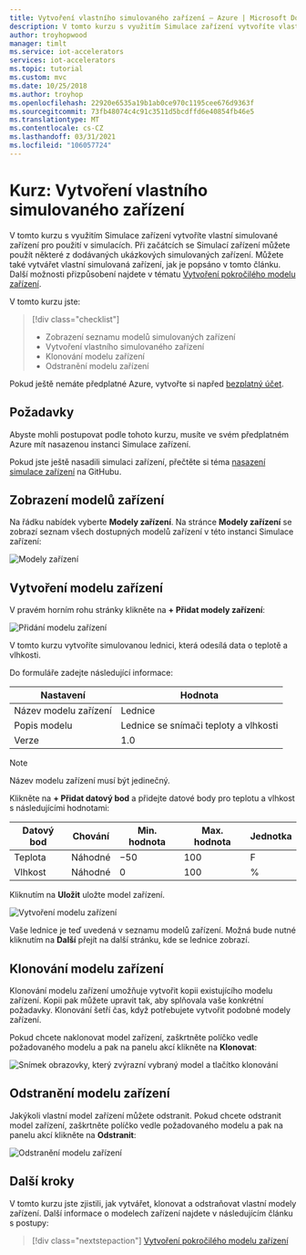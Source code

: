 ```yaml
---
title: Vytvoření vlastního simulovaného zařízení – Azure | Microsoft Docs
description: V tomto kurzu s využitím Simulace zařízení vytvoříte vlastní simulované zařízení pro použití v simulacích.
author: troyhopwood
manager: timlt
ms.service: iot-accelerators
services: iot-accelerators
ms.topic: tutorial
ms.custom: mvc
ms.date: 10/25/2018
ms.author: troyhop
ms.openlocfilehash: 22920e6535a19b1ab0ce970c1195cee676d9363f
ms.sourcegitcommit: 73fb48074c4c91c3511d5bcdffd6e40854fb46e5
ms.translationtype: MT
ms.contentlocale: cs-CZ
ms.lasthandoff: 03/31/2021
ms.locfileid: "106057724"
---
```

# <a name="tutorial-create-a-custom-simulated-device"></a>Kurz: Vytvoření vlastního simulovaného zařízení

V tomto kurzu s využitím Simulace zařízení vytvoříte vlastní simulované zařízení pro použití v simulacích. Při začátcích se Simulací zařízení můžete použít některé z dodávaných ukázkových simulovaných zařízení. Můžete také vytvářet vlastní simulovaná zařízení, jak je popsáno v tomto článku. Další možnosti přizpůsobení najdete v tématu [Vytvoření pokročilého modelu zařízení](iot-accelerators-device-simulation-advanced-device.md).

V tomto kurzu jste:

>[!div class="checklist"]
> * Zobrazení seznamu modelů simulovaných zařízení
> * Vytvoření vlastního simulovaného zařízení
> * Klonování modelu zařízení
> * Odstranění modelu zařízení

Pokud ještě nemáte předplatné Azure, vytvořte si napřed [bezplatný účet](https://azure.microsoft.com/free/?WT.mc_id=A261C142F).

## <a name="prerequisites"></a>Požadavky

Abyste mohli postupovat podle tohoto kurzu, musíte ve svém předplatném Azure mít nasazenou instanci Simulace zařízení.

Pokud jste ještě nasadili simulaci zařízení, přečtěte si téma [nasazení simulace zařízení](https://github.com/Azure/device-simulation-dotnet/blob/master/README.md) na GitHubu.

## <a name="view-your-device-models"></a>Zobrazení modelů zařízení

Na řádku nabídek vyberte **Modely zařízení**. Na stránce **Modely zařízení** se zobrazí seznam všech dostupných modelů zařízení v této instanci Simulace zařízení:

![Modely zařízení](media/iot-accelerators-device-simulation-create-custom-device/devicemodelnav.png)

## <a name="create-a-device-model"></a>Vytvoření modelu zařízení

V pravém horním rohu stránky klikněte na **+ Přidat modely zařízení**:

![Přidání modelu zařízení](media/iot-accelerators-device-simulation-create-custom-device/devicemodels.png)

V tomto kurzu vytvoříte simulovanou lednici, která odesílá data o teplotě a vlhkosti.

Do formuláře zadejte následující informace:

| Nastavení             | Hodnota                                                |
| ------------------- | ---------------------------------------------------- |
| Název modelu zařízení   | Lednice                                         |
| Popis modelu   | Lednice se snímači teploty a vlhkosti |
| Verze             | 1.0                                                  |

> [!NOTE]
> Název modelu zařízení musí být jedinečný.

Klikněte na **+ Přidat datový bod** a přidejte datové body pro teplotu a vlhkost s následujícími hodnotami:

| Datový bod          | Chování        | Min. hodnota | Max. hodnota | Jednotka |
| ------------------- | --------------- | --------- | --------- | ---- |
| Teplota         | Náhodné          | −50       | 100       | F    |
| Vlhkost            | Náhodné          | 0         | 100       | %    |

Kliknutím na **Uložit** uložte model zařízení.

![Vytvoření modelu zařízení](media/iot-accelerators-device-simulation-create-custom-device/adddevicemodel.png)

Vaše lednice je teď uvedená v seznamu modelů zařízení. Možná bude nutné kliknutím na **Další** přejít na další stránku, kde se lednice zobrazí.

## <a name="clone-a-device-model"></a>Klonování modelu zařízení

Klonování modelu zařízení umožňuje vytvořit kopii existujícího modelu zařízení. Kopii pak můžete upravit tak, aby splňovala vaše konkrétní požadavky. Klonování šetří čas, když potřebujete vytvořit podobné modely zařízení.

Pokud chcete naklonovat model zařízení, zaškrtněte políčko vedle požadovaného modelu a pak na panelu akcí klikněte na **Klonovat**:

![Snímek obrazovky, který zvýrazní vybraný model a tlačítko klonování](media/iot-accelerators-device-simulation-create-custom-device/clonedevice.png)

## <a name="delete-a-device-model"></a>Odstranění modelu zařízení

Jakýkoli vlastní model zařízení můžete odstranit. Pokud chcete odstranit model zařízení, zaškrtněte políčko vedle požadovaného modelu a pak na panelu akcí klikněte na **Odstranit**:

![Odstranění modelu zařízení](media/iot-accelerators-device-simulation-create-custom-device/deletedevice.png)

## <a name="next-steps"></a>Další kroky

V tomto kurzu jste zjistili, jak vytvářet, klonovat a odstraňovat vlastní modely zařízení. Další informace o modelech zařízení najdete v následujícím článku s postupy:

> [!div class="nextstepaction"]
> [Vytvoření pokročilého modelu zařízení](iot-accelerators-device-simulation-advanced-device.md)
